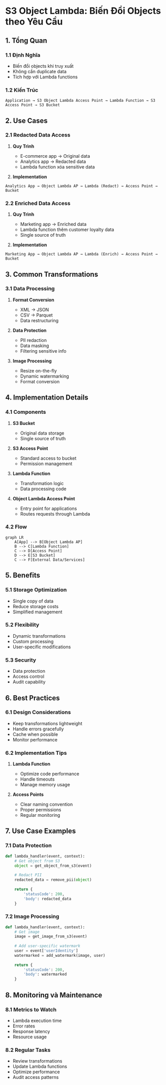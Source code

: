 # S3 Object Lambda: Biến Đổi Objects theo Yêu Cầu

## 1. Tổng Quan

### 1.1 Định Nghĩa
- Biến đổi objects khi truy xuất
- Không cần duplicate data
- Tích hợp với Lambda functions

### 1.2 Kiến Trúc
```plaintext
Application → S3 Object Lambda Access Point → Lambda Function → S3 Access Point → S3 Bucket
```

## 2. Use Cases

### 2.1 Redacted Data Access
1. **Quy Trình**
   - E-commerce app → Original data
   - Analytics app → Redacted data
   - Lambda function xóa sensitive data

2. **Implementation**
```plaintext
Analytics App → Object Lambda AP → Lambda (Redact) → Access Point → Bucket
```

### 2.2 Enriched Data Access
1. **Quy Trình**
   - Marketing app → Enriched data
   - Lambda function thêm customer loyalty data
   - Single source of truth

2. **Implementation**
```plaintext
Marketing App → Object Lambda AP → Lambda (Enrich) → Access Point → Bucket
```

## 3. Common Transformations

### 3.1 Data Processing
1. **Format Conversion**
   - XML → JSON
   - CSV → Parquet
   - Data restructuring

2. **Data Protection**
   - PII redaction
   - Data masking
   - Filtering sensitive info

3. **Image Processing**
   - Resize on-the-fly
   - Dynamic watermarking
   - Format conversion

## 4. Implementation Details

### 4.1 Components
1. **S3 Bucket**
   - Original data storage
   - Single source of truth

2. **S3 Access Point**
   - Standard access to bucket
   - Permission management

3. **Lambda Function**
   - Transformation logic
   - Data processing code

4. **Object Lambda Access Point**
   - Entry point for applications
   - Routes requests through Lambda

### 4.2 Flow
```mermaid
graph LR
    A[App] --> B[Object Lambda AP]
    B --> C[Lambda Function]
    C --> D[Access Point]
    D --> E[S3 Bucket]
    C --> F[External Data/Services]
```

## 5. Benefits

### 5.1 Storage Optimization
- Single copy of data
- Reduce storage costs
- Simplified management

### 5.2 Flexibility
- Dynamic transformations
- Custom processing
- User-specific modifications

### 5.3 Security
- Data protection
- Access control
- Audit capability

## 6. Best Practices

### 6.1 Design Considerations
- Keep transformations lightweight
- Handle errors gracefully
- Cache when possible
- Monitor performance

### 6.2 Implementation Tips
1. **Lambda Function**
   - Optimize code performance
   - Handle timeouts
   - Manage memory usage

2. **Access Points**
   - Clear naming convention
   - Proper permissions
   - Regular monitoring

## 7. Use Case Examples

### 7.1 Data Protection
```python
def lambda_handler(event, context):
    # Get object from S3
    object = get_object_from_s3(event)
    
    # Redact PII
    redacted_data = remove_pii(object)
    
    return {
        'statusCode': 200,
        'body': redacted_data
    }
```

### 7.2 Image Processing
```python
def lambda_handler(event, context):
    # Get image
    image = get_image_from_s3(event)
    
    # Add user-specific watermark
    user = event['userIdentity']
    watermarked = add_watermark(image, user)
    
    return {
        'statusCode': 200,
        'body': watermarked
    }
```

## 8. Monitoring và Maintenance

### 8.1 Metrics to Watch
- Lambda execution time
- Error rates
- Response latency
- Resource usage

### 8.2 Regular Tasks
- Review transformations
- Update Lambda functions
- Optimize performance
- Audit access patterns